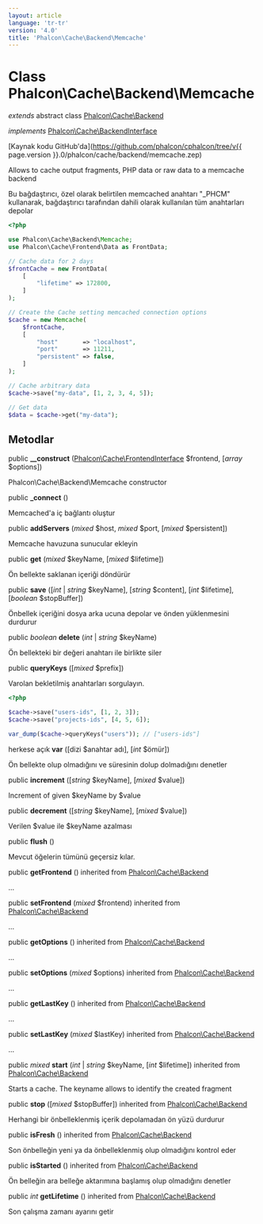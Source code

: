 ```yaml
---
layout: article
language: 'tr-tr'
version: '4.0'
title: 'Phalcon\Cache\Backend\Memcache'
---
```

# Class **Phalcon\Cache\Backend\Memcache**

*extends* abstract class [Phalcon\Cache\Backend](Phalcon_Cache_Backend)

*implements* [Phalcon\Cache\BackendInterface](Phalcon_Cache_BackendInterface)

[Kaynak kodu GitHub'da](https://github.com/phalcon/cphalcon/tree/v{{ page.version }}.0/phalcon/cache/backend/memcache.zep)

Allows to cache output fragments, PHP data or raw data to a memcache backend

Bu bağdaştırıcı, özel olarak belirtilen memcached anahtarı "_PHCM" kullanarak, bağdaştırıcı tarafından dahili olarak kullanılan tüm anahtarları depolar

```php
<?php

use Phalcon\Cache\Backend\Memcache;
use Phalcon\Cache\Frontend\Data as FrontData;

// Cache data for 2 days
$frontCache = new FrontData(
    [
        "lifetime" => 172800,
    ]
);

// Create the Cache setting memcached connection options
$cache = new Memcache(
    $frontCache,
    [
        "host"       => "localhost",
        "port"       => 11211,
        "persistent" => false,
    ]
);

// Cache arbitrary data
$cache->save("my-data", [1, 2, 3, 4, 5]);

// Get data
$data = $cache->get("my-data");

```

## Metodlar

public **__construct** ([Phalcon\Cache\FrontendInterface](Phalcon_Cache_FrontendInterface) $frontend, [*array* $options])

Phalcon\Cache\Backend\Memcache constructor

public **_connect** ()

Memcached'a iç bağlantı oluştur

public **addServers** (*mixed* $host, *mixed* $port, [*mixed* $persistent])

Memcache havuzuna sunucular ekleyin

public **get** (*mixed* $keyName, [*mixed* $lifetime])

Ön bellekte saklanan içeriği döndürür

public **save** ([*int* | *string* $keyName], [*string* $content], [*int* $lifetime], [*boolean* $stopBuffer])

Önbellek içeriğini dosya arka ucuna depolar ve önden yüklenmesini durdurur

public *boolean* **delete** (*int* | *string* $keyName)

Ön bellekteki bir değeri anahtarı ile birlikte siler

public **queryKeys** ([*mixed* $prefix])

Varolan bekletilmiş anahtarları sorgulayın.

```php
<?php

$cache->save("users-ids", [1, 2, 3]);
$cache->save("projects-ids", [4, 5, 6]);

var_dump($cache->queryKeys("users")); // ["users-ids"]

```

herkese açık **var** ([dizi</em> $anahtar adı], [*int* $ömür])

Ön bellekte olup olmadığını ve süresinin dolup dolmadığını denetler

public **increment** ([*string* $keyName], [*mixed* $value])

Increment of given $keyName by $value

public **decrement** ([*string* $keyName], [*mixed* $value])

Verilen $value ile $keyName azalması

public **flush** ()

Mevcut öğelerin tümünü geçersiz kılar.

public **getFrontend** () inherited from [Phalcon\Cache\Backend](Phalcon_Cache_Backend)

...

public **setFrontend** (*mixed* $frontend) inherited from [Phalcon\Cache\Backend](Phalcon_Cache_Backend)

...

public **getOptions** () inherited from [Phalcon\Cache\Backend](Phalcon_Cache_Backend)

...

public **setOptions** (*mixed* $options) inherited from [Phalcon\Cache\Backend](Phalcon_Cache_Backend)

...

public **getLastKey** () inherited from [Phalcon\Cache\Backend](Phalcon_Cache_Backend)

...

public **setLastKey** (*mixed* $lastKey) inherited from [Phalcon\Cache\Backend](Phalcon_Cache_Backend)

...

public *mixed* **start** (*int* | *string* $keyName, [*int* $lifetime]) inherited from [Phalcon\Cache\Backend](Phalcon_Cache_Backend)

Starts a cache. The keyname allows to identify the created fragment

public **stop** ([*mixed* $stopBuffer]) inherited from [Phalcon\Cache\Backend](Phalcon_Cache_Backend)

Herhangi bir önbelleklenmiş içerik depolamadan ön yüzü durdurur

public **isFresh** () inherited from [Phalcon\Cache\Backend](Phalcon_Cache_Backend)

Son önbelleğin yeni ya da önbelleklenmiş olup olmadığını kontrol eder

public **isStarted** () inherited from [Phalcon\Cache\Backend](Phalcon_Cache_Backend)

Ön belleğin ara belleğe aktarımına başlamış olup olmadığını denetler

public *int* **getLifetime** () inherited from [Phalcon\Cache\Backend](Phalcon_Cache_Backend)

Son çalışma zamanı ayarını getir